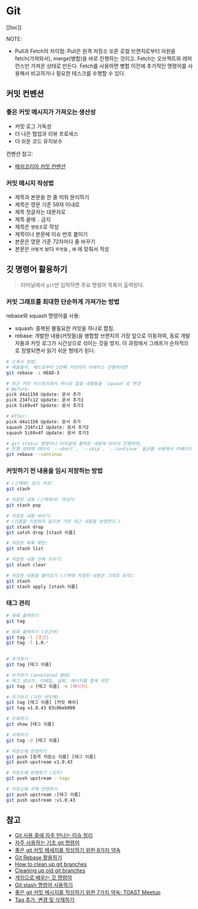 # Git

[[toc]]

NOTE:

- Pull과 Fetch의 차이점: Pull은 원격 저장소 또른 로컬 브랜치로부터 자원을 fetch(가져와서), merge(병합)을 바로 진행하는 것이고. Fetch는 오브젝트와 레퍼런스만 가져온 상태로 만든다. Fetch를 사용하면 병합 이전에 추가적인 명령어를 사용해서 비교하거나 필요한 테스크를 수행할 수 있다.

## 커밋 컨벤션

### 좋은 커밋 메시지가 가져오는 생산성

- 커밋 로그 가독성
- 더 나은 협업과 리뷰 프로세스
- 더 쉬운 코드 유지보수

컨벤션 참고:

- [메쉬코리아 커밋 컨벤션](https://github.com/meshkorea/front-end-engineering/blob/master/conventions/commit/index.md)

### 커밋 메시지 작성법

- 제목과 본문을 한 줄 띄워 분리하기
- 제목은 영문 기준 59자 이내로
- 제목 첫글자는 대문자로
- 제목 끝에 `.` 금지
- 제목은 `명령조`로 작성
- 제목이나 본문에 이슈 번호 붙이기
- 본문은 영문 기준 72자마다 줄 바꾸기
- 본문은 `어떻게` 보다 `무엇을` , `왜` 에 맞춰서 작성

## 깃 명령어 활용하기

> 터미널에서 `git`만 입력하면 주요 명령어 목록이 출력된다.

### 커밋 그래프를 최대한 단순하게 가져가는 방법

rebase와 squash 명령어를 사용:

- squash: 중복된 불필요한 커밋을 하나로 합침.
- rebase: 개발한 내용(커밋들)을 병합할 브랜치의 가장 앞으로 이동하여, 동료 개발자들과 커밋 로그가 시간상으로 섞이는 것을 방지. 이 과정에서 그래프가 순차적으로 정렬되면서 읽기 쉬운 형태가 된다.

```bash
# 스쿼시 방법:
# 예를들어, 헤드로부터 3번째 커밋까지 리베이스 진행하려면
git rebase -i HEAD-3

# 최근 커밋 히스토리에서 하나로 합칠 내용들을 `squash`로 변경
# Before:
pick d4a1150 Update: 문서 추가
pick 234fc12 Update: 문서 추가2
pick 5i69v4f Update: 문서 추가3

# After:
pick d4a1150 Update: 문서 추가
squash 234fc12 Update: 문서 추가2
squash 5i69v4f Update: 문서 추가3

# git status 명령어나 터미널에 출력된 내용에 따라서 진행하며,
# 진행 상태에 때라서 `--abort`, `--skip`, `--continue` 옵션을 사용해서 리베이스 과정을 관리한다.
git rebase --continue
```

### 커밋하기 전 내용을 임시 저장하는 방법

```bash
# (스택에) 임시 저쟝:
git stash

# 저장된 내용 (스택에서) 꺼내기:
git stash pop

# 저장된 내용 버리기:
# (이름을 지정하지 않으면 가장 최근 내용을 반영한다.)
git stash drop
git satsh drop [stash 이름]

# 저장된 목록 확인:
git stash list

# 저장된 내용 전체 지우기:
git stash clear

# 저장된 내용을 불러오기 (스택에 저장된 내용은 그대로 유지):
git stash
git stash apply [stash 이름]
```

### 태그 관리

```bash
# 목록 출력하기
git tag

# 목록 출력하기 (조건부)
git tag -l [조건]
git tag -l 1.0.*
    

# 추가하기
git tag [태그 이름]

# 추가하기 (annotated 형태)
# 태그 생성자, 이메일, 날짜, 메시지를 함께 저장
git tag -a [태그 이름] -m [메시지]

# 추가하기 (이전 커밋에)
git tag [태그 이름] [커밋 해쉬]
git tag v1.0.43 03c0beb080

# 조회하기
git show [태그 이름]

# 삭제하기
git tag -d [태그 이름]

# 저장소에 반영하기
git push [원격 저장소 이름] [태그 이름]
git push upstream v1.0.43

# 저장소에 반영하기 (모두)
git push upstream --tags

# 저장소에 삭제 반영하기
git push upstream :[태그 이름]
git push upstream :v1.0.43
```

## 참고

- [Git 사용 중에 자주 만나는 이슈 정리](https://parksb.github.io/article/28.html)
- [자주 사용하는 기초 git 명령어](https://medium.com/@pks2974/%EC%9E%90%EC%A3%BC-%EC%82%AC%EC%9A%A9%ED%95%98%EB%8A%94-%EA%B8%B0%EC%B4%88-git-%EB%AA%85%EB%A0%B9%EC%96%B4-%EC%A0%95%EB%A6%AC%ED%95%98%EA%B8%B0-533b3689db81)
- [좋은 git 커밋 메세지를 작성하기 위한 8가지 약속](https://djkeh.github.io/articles/How-to-write-a-git-commit-message-kor/)
- [Git Rebase 활용하기](https://velog.io/@godori/Git-Rebase)
- [How to clean up git branches](https://devconnected.com/how-to-clean-up-git-branches/)
- [Cleaning up old git branches](http://ericfarkas.com/posts/cleaning-up-old-git-branches)
- [게임으로 배우는 깃 명령어](https://learngitbranching.js.org/?locale=ko)
- [Git stash 명령어 사용하기](https://gmlwjd9405.github.io/2018/05/18/git-stash.html)
- [좋은 git 커밋 메시지를 작성하기 위한 7가지 약속: TOAST Meetup](https://meetup.toast.com/posts/106)
- [Tag 추가, 변경 및 삭제하기](http://minsone.github.io/git/git-addtion-and-modified-delete-tag)
